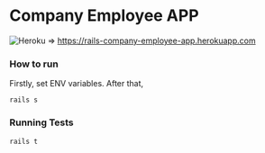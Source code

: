 
# Company Employee APP

![Heroku](http://heroku-badge.herokuapp.com/?app=rails-company-employee-app&style=flat) => https://rails-company-employee-app.herokuapp.com


### How to run

Firstly, set ENV variables. After that,

```
rails s
```


### Running Tests


```
rails t

```
